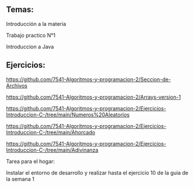 ## Temas:

Introducción a la materia

Trabajo practico N°1

Introduccion a Java


## Ejercicios:

https://github.com/7541-Algoritmos-y-programacion-2/Seccion-de-Archivos

https://github.com/7541-Algoritmos-y-programacion-2/Arrays-version-1

https://github.com/7541-Algoritmos-y-programacion-2/Ejercicios-Introduccion-C-/tree/main/Numeros%20Aleatorios

https://github.com/7541-Algoritmos-y-programacion-2/Ejercicios-Introduccion-C-/tree/main/Ahorcado

https://github.com/7541-Algoritmos-y-programacion-2/Ejercicios-Introduccion-C-/tree/main/Adivinanza



Tarea para el hogar:

Instalar el entorno de desarrollo y realizar hasta el ejercicio 10 de la guia de la semana 1

